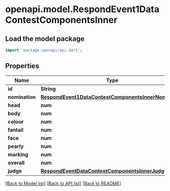 # openapi.model.RespondEvent1DataContestComponentsInner

## Load the model package
```dart
import 'package:openapi/api.dart';
```

## Properties
Name | Type | Description | Notes
------------ | ------------- | ------------- | -------------
**id** | **String** |  | 
**nomination** | [**RespondEvent1DataContestComponentsInnerNomination**](RespondEvent1DataContestComponentsInnerNomination.md) |  | 
**head** | **num** |  | 
**body** | **num** |  | 
**colour** | **num** |  | 
**fantail** | **num** |  | 
**face** | **num** |  | 
**pearly** | **num** |  | 
**marking** | **num** |  | 
**overall** | **num** |  | 
**judge** | [**RespondEventDataContestComponentsInnerJudge**](RespondEventDataContestComponentsInnerJudge.md) |  | 

[[Back to Model list]](../README.md#documentation-for-models) [[Back to API list]](../README.md#documentation-for-api-endpoints) [[Back to README]](../README.md)


